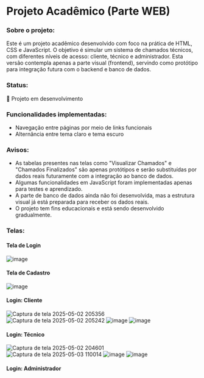# Projeto Acadêmico (Parte WEB)
### Sobre o projeto:
Este é um projeto acadêmico desenvolvido com foco na prática de HTML, CSS e JavaScript. O objetivo é simular um sistema de chamados técnicos, com diferentes níveis de acesso: cliente, técnico e administrador. Esta versão contempla apenas a parte visual (frontend), servindo como protótipo para integração futura com o backend e banco de dados.

### Status:
🚧 Projeto em desenvolvimento

### Funcionalidades implementadas:
- Navegação entre páginas por meio de links funcionais
- Alternância entre tema claro e tema escuro

### Avisos:
- As tabelas presentes nas telas como "Visualizar Chamados" e "Chamados Finalizados" são apenas protótipos e serão substituídas por dados reais futuramente com a integração ao banco de dados.
- Algumas funcionalidades em JavaScript foram implementadas apenas para testes e aprendizado.
- A parte de banco de dados ainda não foi desenvolvida, mas a estrutura visual já está preparada para receber os dados reais.
- O projeto tem fins educacionais e está sendo desenvolvido gradualmente.

### Telas:
#### Tela de Login
![image](https://github.com/user-attachments/assets/b0c6da0c-efbe-457f-9f61-dc7a0484ec07)

#### Tela de Cadastro
![image](https://github.com/user-attachments/assets/1be5778c-bf3d-47fc-a615-b45b93f18c04)

#### Login: Cliente
![Captura de tela 2025-05-02 205356](https://github.com/user-attachments/assets/e89cd320-4fcb-4292-be87-5ff09695ef54)
![Captura de tela 2025-05-02 205242](https://github.com/user-attachments/assets/32f0037a-8646-4e5b-af33-373c84c00228)
![image](https://github.com/user-attachments/assets/bb4851a8-f9e7-4ef0-a4e5-977a3b932375)
![image](https://github.com/user-attachments/assets/4c7ba579-c679-4131-a077-b12bab626656)

#### Login: Técnico
![Captura de tela 2025-05-02 204601](https://github.com/user-attachments/assets/90419650-f447-4906-ad09-3015e9a11e4b)
![Captura de tela 2025-05-03 110014](https://github.com/user-attachments/assets/e8847a6f-5900-4f9b-bcbd-bc94cb240d35)
![image](https://github.com/user-attachments/assets/eee5faaf-8f2d-4f8f-8498-a55f21c475f0)
![image](https://github.com/user-attachments/assets/8adcd7dc-97fa-4322-bd2a-b3f8da7d2755)


#### Login: Administrador
